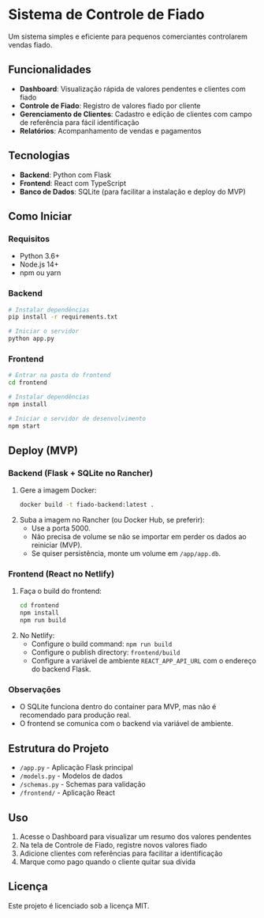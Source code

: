 # Sistema de Controle de Fiado

Um sistema simples e eficiente para pequenos comerciantes controlarem vendas fiado.

## Funcionalidades

- **Dashboard**: Visualização rápida de valores pendentes e clientes com fiado
- **Controle de Fiado**: Registro de valores fiado por cliente
- **Gerenciamento de Clientes**: Cadastro e edição de clientes com campo de referência para fácil identificação
- **Relatórios**: Acompanhamento de vendas e pagamentos

## Tecnologias

- **Backend**: Python com Flask
- **Frontend**: React com TypeScript
- **Banco de Dados**: SQLite (para facilitar a instalação e deploy do MVP)

## Como Iniciar

### Requisitos

- Python 3.6+
- Node.js 14+
- npm ou yarn

### Backend

```bash
# Instalar dependências
pip install -r requirements.txt

# Iniciar o servidor
python app.py
```

### Frontend

```bash
# Entrar na pasta do frontend
cd frontend

# Instalar dependências
npm install

# Iniciar o servidor de desenvolvimento
npm start
```

## Deploy (MVP)

### Backend (Flask + SQLite no Rancher)

1. Gere a imagem Docker:
   ```sh
   docker build -t fiado-backend:latest .
   ```
2. Suba a imagem no Rancher (ou Docker Hub, se preferir):
   - Use a porta 5000.
   - Não precisa de volume se não se importar em perder os dados ao reiniciar (MVP).
   - Se quiser persistência, monte um volume em `/app/app.db`.

### Frontend (React no Netlify)

1. Faça o build do frontend:
   ```sh
   cd frontend
   npm install
   npm run build
   ```
2. No Netlify:
   - Configure o build command: `npm run build`
   - Configure o publish directory: `frontend/build`
   - Configure a variável de ambiente `REACT_APP_API_URL` com o endereço do backend Flask.

### Observações
- O SQLite funciona dentro do container para MVP, mas não é recomendado para produção real.
- O frontend se comunica com o backend via variável de ambiente.

## Estrutura do Projeto

- `/app.py` - Aplicação Flask principal
- `/models.py` - Modelos de dados
- `/schemas.py` - Schemas para validação
- `/frontend/` - Aplicação React

## Uso

1. Acesse o Dashboard para visualizar um resumo dos valores pendentes
2. Na tela de Controle de Fiado, registre novos valores fiado
3. Adicione clientes com referências para facilitar a identificação
4. Marque como pago quando o cliente quitar sua dívida

## Licença

Este projeto é licenciado sob a licença MIT.